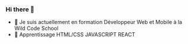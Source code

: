 ### Hi there 👋

- 🔭   Je suis actuellement en formation Développeur Web et Mobile à la Wild Code School
-  🌱  Apprentissage  HTML/CSS JAVASCRIPT  REACT

<!--**MarionbDev/MarionbDev** is a ✨ _special_ ✨ repository because its `README.md` (this file) appears on your GitHub profile.
Here are some ideas to get you started:

- 🔭 I’a actuellement en formation Développeur Web et Mobile à la Wild Code School
- 🌱 I’m currently learning ...
- 👯 I’m looking to collaborate on ...
- 🤔 I’m looking for help with ...
- 💬 Ask me about ...
- 📫 How to reach me: ...
- 😄 Pronouns: ...
- ⚡ Fun fact: ...
